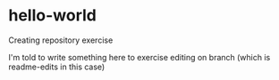 # hello-world
Creating repository exercise

I'm told to write something here to exercise editing on branch (which is readme-edits in this case)
